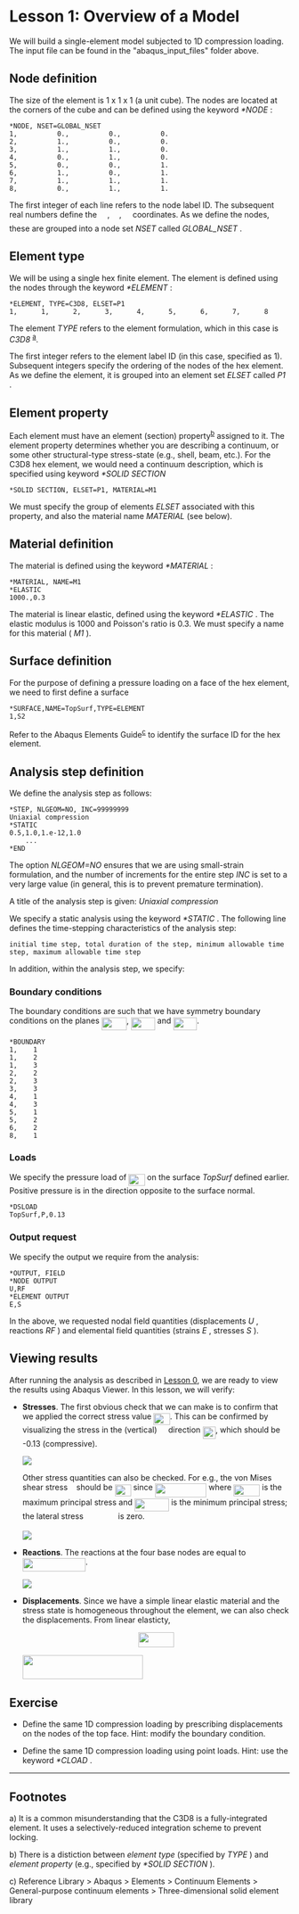 # Lesson 1: Overview of a Model

We will build a single-element model subjected to 1D compression loading. The input file can be found in the "abaqus_input_files" folder above.

## Node definition

The size of the element is 1 x 1 x 1 (a unit cube). The nodes are located at the corners of the cube and can be defined using the keyword <em> *NODE </em>:

	*NODE, NSET=GLOBAL_NSET
	1,          0.,          0.,          0.
	2,          1.,          0.,          0.
	3,          1.,          1.,          0.
	4,          0.,          1.,          0.
	5,          0.,          0.,          1.
	6,          1.,          0.,          1.
	7,          1.,          1.,          1.
	8,          0.,          1.,          1.

The first integer of each line refers to the node label ID. The subsequent real numbers define the <img src="/01_Lesson/tex/cbfb1b2a33b28eab8a3e59464768e810.svg?invert_in_darkmode&sanitize=true" align=middle width=14.908688849999992pt height=22.465723500000017pt/>, <img src="/01_Lesson/tex/91aac9730317276af725abd8cef04ca9.svg?invert_in_darkmode&sanitize=true" align=middle width=13.19638649999999pt height=22.465723500000017pt/>, <img src="/01_Lesson/tex/5b51bd2e6f329245d425b8002d7cf942.svg?invert_in_darkmode&sanitize=true" align=middle width=12.397274999999992pt height=22.465723500000017pt/> coordinates. As we define the nodes, these are grouped into a node set <em> NSET </em> called <em> GLOBAL_NSET </em>.

## Element type

We will be using a single hex finite element. The element is defined using the nodes through the keyword <em> *ELEMENT </em>:

	*ELEMENT, TYPE=C3D8, ELSET=P1
	1,      1,      2,      3,      4,      5,      6,      7,      8

The element <em> TYPE </em> refers to the element formulation, which in this case is <em> C3D8 </em><sup>[a](#myfootnote1)</sup>.  

The first integer refers to the element label ID (in this case, specified as 1). Subsequent integers specify the ordering of the nodes of the hex element. As we define the element, it is grouped into an element set <em> ELSET </em> called <em> P1 </em>. 

## Element property

Each element must have an element (section) property<sup>[b](#myfootnote1)</sup> assigned to it. The element property determines whether you are describing a continuum, or some other structural-type stress-state (e.g., shell, beam, etc.). For the C3D8 hex element, we would need a continuum description, which is specified using keyword <em> *SOLID SECTION </em>

	*SOLID SECTION, ELSET=P1, MATERIAL=M1

We must specify the group of elements <em> ELSET </em> associated with this property, and also the material name <em> MATERIAL </em> (see below).

## Material definition

The material is defined using the keyword <em> *MATERIAL </em>:

	*MATERIAL, NAME=M1
	*ELASTIC
	1000.,0.3

The material is linear elastic, defined using the keyword <em> *ELASTIC </em>. The elastic modulus is 1000 and Poisson's ratio is 0.3. We must specify a name for this material (<em> M1 </em>).

## Surface definition
For the purpose of defining a pressure loading on a face of the hex element, we need to first define a surface

	*SURFACE,NAME=TopSurf,TYPE=ELEMENT
	1,S2

Refer to the Abaqus Elements Guide<sup>[c](#myfootnote1)</sup> to identify the surface ID for the hex element.

## Analysis step definition

We define the analysis step as follows:

	*STEP, NLGEOM=NO, INC=99999999
	Uniaxial compression
	*STATIC
	0.5,1.0,1.e-12,1.0
		...
	*END
	
The option <em> NLGEOM=NO </em> ensures that we are using small-strain formulation, and the number of increments for the entire step <em> INC </em> is set to a very large value (in general, this is to prevent premature termination).

A title of the analysis step is given: <em> Uniaxial compression </em>

We specify a static analysis using the keyword <em> *STATIC </em>. The following line defines the time-stepping characteristics of the analysis step:

	initial time step, total duration of the step, minimum allowable time step, maximum allowable time step

In addition, within the analysis step, we specify:
	
### Boundary conditions

The boundary conditions are such that we have symmetry boundary conditions on the planes <img src="/01_Lesson/tex/b6903d0bfe9fdb18f618c3811752bda9.svg?invert_in_darkmode&sanitize=true" align=middle width=45.04550654999999pt height=22.465723500000017pt/>, <img src="/01_Lesson/tex/5e00215a538a57a8b3eae1a769cd34d6.svg?invert_in_darkmode&sanitize=true" align=middle width=43.33321904999999pt height=22.465723500000017pt/> and <img src="/01_Lesson/tex/e51463e7c08e166a5ffb970655d2d909.svg?invert_in_darkmode&sanitize=true" align=middle width=42.53410919999999pt height=22.465723500000017pt/>.

	*BOUNDARY
	1,    1
	1,    2
	1,    3
	2,    2
	2,    3
	3,    3
	4,    1
	4,    3
	5,    1
	5,    2
	6,    2
	8,    1	

### Loads

We specify the pressure load of <img src="/01_Lesson/tex/619592087e8219141eb96df340222866.svg?invert_in_darkmode&sanitize=true" align=middle width=29.22385289999999pt height=21.18721440000001pt/> on the surface <em> TopSurf </em> defined earlier. Positive pressure is in the direction opposite to the surface normal.

	*DSLOAD
	TopSurf,P,0.13

### Output request

We specify the output we require from the analysis:

	*OUTPUT, FIELD
	*NODE OUTPUT
	U,RF
	*ELEMENT OUTPUT
	E,S

In the above, we requested nodal field quantities (displacements <em> U </em>, reactions <em> RF </em>) and elemental field quantities (strains <em> E </em>, stresses <em> S </em>).

## Viewing results

After running the analysis as described in [Lesson 0](./../00_Lesson), we are ready to view the results using Abaqus Viewer. In this lesson, we will verify:

* **Stresses**. The first obvious check that we can make is to confirm that we applied the correct stress value <img src="/01_Lesson/tex/619592087e8219141eb96df340222866.svg?invert_in_darkmode&sanitize=true" align=middle width=29.22385289999999pt height=21.18721440000001pt/>. This can be confirmed by visualizing the stress in the (vertical) <img src="/01_Lesson/tex/5b51bd2e6f329245d425b8002d7cf942.svg?invert_in_darkmode&sanitize=true" align=middle width=12.397274999999992pt height=22.465723500000017pt/> direction <img src="/01_Lesson/tex/8f372bf5cff388edf2a30074c7f27736.svg?invert_in_darkmode&sanitize=true" align=middle width=23.18501789999999pt height=22.465723500000017pt/>, which should be -0.13 (compressive).

	![](./abaqus_input_files/1ElementTest_Lesson1_Step1_S33.png)
	
	Other stress quantities can also be checked. For e.g., the von Mises shear stress <img src="/01_Lesson/tex/d5c18a8ca1894fd3a7d25f242cbe8890.svg?invert_in_darkmode&sanitize=true" align=middle width=7.928106449999989pt height=14.15524440000002pt/> should be <img src="/01_Lesson/tex/619592087e8219141eb96df340222866.svg?invert_in_darkmode&sanitize=true" align=middle width=29.22385289999999pt height=21.18721440000001pt/> since <img src="/01_Lesson/tex/a03c0cdcd2a4f14d3fa3e52fa13ad35a.svg?invert_in_darkmode&sanitize=true" align=middle width=92.60449109999998pt height=24.65753399999998pt/> where <img src="/01_Lesson/tex/e03c67b59d1405f92aed6a4c7eb4deca.svg?invert_in_darkmode&sanitize=true" align=middle width=46.90440644999998pt height=21.18721440000001pt/> is the maximum principal stress and <img src="/01_Lesson/tex/87913464a94d6d2e461966c0b3c99095.svg?invert_in_darkmode&sanitize=true" align=middle width=61.87021499999999pt height=22.465723500000017pt/> is the minimum principal stress; the lateral stress <img src="/01_Lesson/tex/0d1356111d3a14163216612043294f2e.svg?invert_in_darkmode&sanitize=true" align=middle width=54.63085154999999pt height=14.15524440000002pt/> is zero.
	
	![](./abaqus_input_files/1ElementTest_Lesson1_Step1_VMS.png	)

* **Reactions**. The reactions at the four base nodes are equal to <img src="/01_Lesson/tex/6a295b2e0ddef468a1bf686a71ef7080.svg?invert_in_darkmode&sanitize=true" align=middle width=113.242173pt height=24.65753399999998pt/>.
	
	![](./abaqus_input_files/1ElementTest_Lesson1_Step1_RF3.png	)
	
* **Displacements**. Since we have a simple linear elastic material and the stress state is homogeneous throughout the element, we can also check the displacements. From linear elasticty, 
	
	<p align="center"><img src="/01_Lesson/tex/2f1eeb09ee910a27864e5508f3f48732.svg?invert_in_darkmode&sanitize=true" align=middle width=63.70633004999999pt height=26.803649399999998pt/></p>	
	
	<img src="/01_Lesson/tex/67b603594b6203fb4e4f253e91290b86.svg?invert_in_darkmode&sanitize=true" align=middle width=215.92746284999993pt height=43.42856099999997pt/>
	
	


## Exercise 

* Define the same 1D compression loading by prescribing displacements on the nodes of the top face. Hint: modify the boundary condition.

* Define the same 1D compression loading using point loads. Hint: use the keyword <em> *CLOAD </em>.

---
## Footnotes
<a name="myfootnote1">a</a>) It is a common misunderstanding that the C3D8 is a fully-integrated element. It uses a selectively-reduced integration scheme to prevent locking. 

<a name="myfootnote1">b</a>) There is a distiction between <em> element type </em> (specified by <em> TYPE </em>) and <em> element property </em> (e.g., specified by <em> *SOLID SECTION </em>). 

<a name="myfootnote1">c</a>) Reference Library > Abaqus > Elements > Continuum Elements > General-purpose continuum elements > Three-dimensional solid element library   